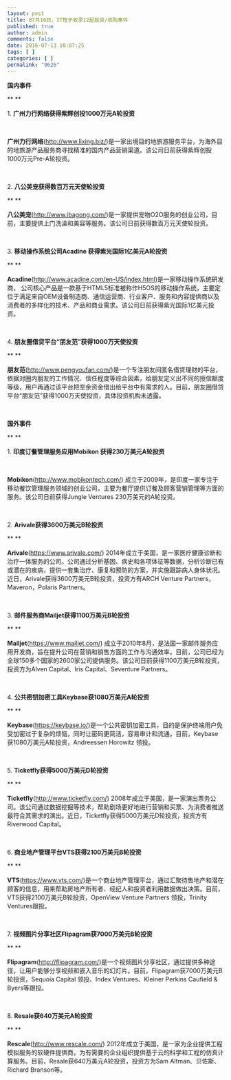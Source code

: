 ```yaml
---
layout: post
title: 07月16日，IT桔子收录12起投资/收购事件
published: true
author: admin
comments: false
date: 2016-07-13 10:07:25
tags: [ ]
categories: [ ]
permalink: "9626"
---
```

**国内事件**

** **

1. **广州力行网络获得紫辉创投1000万元A轮投资**

&nbsp;

**广州力行网络**(http://www.lixing.biz/)是一家出境目的地旅游服务平台，为海外目的地旅游产品服务商寻找精准的国内产品营销渠道。该公司日前获得紫辉创投1000万元Pre-A轮投资。

&nbsp;

2. **八公美宠获得数百万元天使轮投资**

** **

**八公美宠**(http://www.ibagong.com/)是一家提供宠物O2O服务的创业公司，目前，主要提供上门洗澡和美容等服务。该公司日前获得数百万元天使轮投资。

&nbsp;

3. **移动操作系统公司Acadine 获得紫光国际1亿美元A轮投资**

** **

**Acadine**(http://www.acadine.com/en-US/index.html)是一家移动操作系统研发商， 公司核心产品是一款基于HTML5标准被称作H5OS的移动操作系统，主要定位于满足来自OEM设备制造商、通信运营商、行业客户、服务和内容提供商以及消费者的多样化的技术、产品和商业需求。该公司日前获得紫光国际1亿美元投资。

&nbsp;

4. **朋友圈借贷平台“朋友范”获得1000万天使投资**

** **

**朋友范**(http://www.pengyoufan.com/)是一个专注朋友间匿名借贷理财的平台，依据对圈内朋友的工作情况、信任程度等综合因素，给朋友定义出不同的授信额度等级，用户再通过该平台把空余资金借出给平台中有需求的人。目前，朋友圈借贷平台“朋友范”获得1000万天使投资，具体投资机构未透露。

&nbsp;

**国外事件**

** **

1. **印度订餐管理服务应用Mobikon 获得230万美元A轮投资**

&nbsp;

**Mobikon**(http://www.mobikontech.com/) 成立于2009年，是印度一家专注于移动餐饮管理服务领域的创业公司，主要为餐厅提供订餐及顾客营销管理等方面的服务。该公司日前获得Jungle Ventures 230万美元的A轮投资。

&nbsp;

2. **Arivale获得3600万美元B轮投资**

** **

**Arivale**(https://www.arivale.com/) 2014年成立于美国，是一家医疗健康诊断和治疗一体服务的公司。公司通过分析基因、病史和各项体征等数据，分析诊断已有或潜在的疾病，提供一套集治疗、康复和预防的方案，并实施跟踪病人身体状况。近日，Arivale获得3600万美元B轮投资，投资方有ARCH Venture Partners，Maveron，Polaris Partners。

&nbsp;

3. **邮件服务商Mailjet获得1100万美元B轮投资**

** **

**Mailjet**(https://www.mailjet.com/) 成立于2010年8月，是法国一家邮件服务应用开发商，旨在提升公司在营销和销售方面的工作与沟通效率。目前，公司已经为全球150多个国家的2600家公司提供服务。该公司日前获得1100万美元B轮投资，投资方为Alven Capital、Iris Capital、Seventure Partners。

&nbsp;

4. **公共密钥加密工具Keybase获1080万美元A轮投资**

** **

**Keybase**(https://keybase.io/)是一个公共密钥加密工具，目的是保护终端用户免受加密过于复杂的烦恼，同时让密码更简洁，容易审计和流通。目前，Keybase获1080万美元A轮投资，Andreessen Horowitz 领投。

&nbsp;

5. **Ticketfly获得5000万美元D轮投资**

** **

**Ticketfly**(http://www.ticketfly.com/) 2008年成立于美国，是一家演出票务公司。该公司通过数据挖掘等技术，帮助剧场更好地进行营销和买票、为消费者推送最符合其需求的演出。近日，Ticketfly获得5000万美元D轮投资，投资方有Riverwood Capital。

&nbsp;

6. **商业地产管理平台VTS获得2100万美元B轮投资**

** **

**VTS**(https://www.vts.com/)是一个商业地产管理平台，通过汇聚待售地产和潜在顾客的信息，用来帮助房地产所有者、经纪人和投资者利用数据做出决策。目前，VTS获得2100万美元B轮投资，OpenView Venture Partners 领投，Trinity Ventures跟投。

&nbsp;

7. **视频图片分享社区Flipagram获7000万美元B轮投资**

** **

**Flipagram**(http://flipagram.com/)是一个视频图片分享社区，通过提供多种途径，让用户能够分享视频和嵌入音乐的幻灯片。目前，Flipagram获7000万美元B轮投资，Sequoia Capital 领投、Index Ventures、Kleiner Perkins Caufield & Byers等跟投。

&nbsp;

8. **Resale获640万美元A轮投资**

** **

**Rescale**(http://www.rescale.com/) 2012年成立于美国，是一家为企业提供工程模拟服务的软硬件提供商，为有需要的企业组织提供基于云的科学和工程的仿真计算服务。目前，Resale获640万美元A轮投资，投资方为Sam Altman、贝佐斯、Richard Branson等。